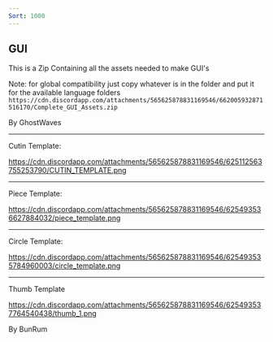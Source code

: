 ```yaml
---
Sort: 1000
---
```

## **GUI**

This is a Zip Containing all the assets needed to make GUI's 

Note: for global compatibility just copy whatever is in the folder and put it for the available language folders
`` https://cdn.discordapp.com/attachments/565625878831169546/662005932871516170/Complete_GUI_Assets.zip`` 

By GhostWaves

__________________________

Cutin Template: 

https://cdn.discordapp.com/attachments/565625878831169546/625112563755253790/CUTIN_TEMPLATE.png

------------------
Piece Template:

https://cdn.discordapp.com/attachments/565625878831169546/625493536627884032/piece_template.png

------------------
Circle Template:

https://cdn.discordapp.com/attachments/565625878831169546/625493535784960003/circle_template.png

------------------
Thumb Template

https://cdn.discordapp.com/attachments/565625878831169546/625493537764540438/thumb_1.png

By BunRum
